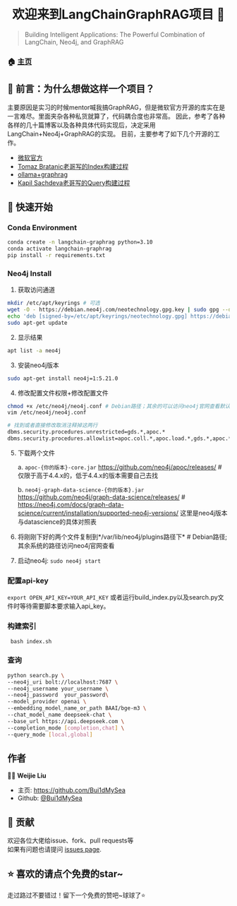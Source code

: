 <h1 align="center">欢迎来到LangChainGraphRAG项目 👋</h1>

> Building Intelligent Applications: The Powerful Combination of LangChain, Neo4j, and GraphRAG

### 🏠 [主页](https://github.com/Bui1dMySea/LangChainGraphRAG)

## 📌 前言：为什么想做这样一个项目？
主要原因是实习的时候mentor喊我搞GraphRAG，但是微软官方开源的库实在是一言难尽。里面夹杂各种私货就算了，代码耦合度也非常高。
因此，参考了各种各样的几十篇博客以及各种具体代码实现后，决定采用LangChain+Neo4j+GraphRAG的实现。
目前，主要参考了如下几个开源的工作。

- [微软官方](https://github.com/microsoft/graphrag)
- [Tomaz Bratanic老哥写的Index构建过程](https://github.com/tomasonjo/blogs/blob/master/llm/ms_graphrag.ipynb)
- [ollama+graphrag](https://github.com/TheAiSingularity/graphrag-local-ollama)
- [Kapil Sachdeva老哥写的Query构建过程](https://github.com/ksachdeva/langchain-graphrag/tree/main)

## 🚀 快速开始

### Conda Environment

```sh
conda create -n langchain-graphrag python=3.10
conda activate langchain-graphrag
pip install -r requirements.txt
```

### Neo4j Install

1. 获取访问通道

```Bash
mkdir /etc/apt/keyrings # 可选
wget -O - https://debian.neo4j.com/neotechnology.gpg.key | sudo gpg --dearmor -o /etc/apt/keyrings/neotechnology.gpg
echo 'deb [signed-by=/etc/apt/keyrings/neotechnology.gpg] https://debian.neo4j.com stable latest' | sudo tee -a /etc/apt/sources.list.d/neo4j.list
sudo apt-get update
```

2. 显示结果

```Bash
apt list -a neo4j
```

3. 安装neo4j版本

```Bash
sudo apt-get install neo4j=1:5.21.0
```

4. 修改配置文件权限+修改配置文件

```Bash
chmod +x /etc/neo4j/neo4j.conf # Debian路径；其余的可以访问neo4j官网查看默认路径
vim /etc/neo4j/neo4j.conf

# 找到或者直接修改取消注释掉这两行
dbms.security.procedures.unrestricted=gds.*,apoc.*
dbms.security.procedures.allowlist=apoc.coll.*,apoc.load.*,gds.*,apoc.*
```

5. 下载两个文件

   a.  `apoc-{你的版本}-core.jar` https://github.com/neo4j/apoc/releases/ # 仅限于高于4.4.x的，低于4.4.x的版本需要自己去找 

   b.  `neo4j-graph-data-science-{你的版本}.jar` https://github.com/neo4j/graph-data-science/releases/ # https://neo4j.com/docs/graph-data-science/current/installation/supported-neo4j-versions/ 这里是neo4j版本与datascience的具体对照表

6. 将刚刚下好的两个文件复制到*/var/lib/neo4j/plugins路径下*  # Debian路径;其余系统的路径访问neo4j官网查看

7. 启动neo4j: `sudo neo4j start`

### 配置api-key

`export OPEN_API_KEY=YOUR_API_KEY` 或者运行build_index.py以及search.py文件时等待需要脚本要求输入api_key。

### 构建索引

` bash index.sh`

### 查询

```bash
python search.py \
--neo4j_uri bolt://localhost:7687 \
--neo4j_username your_username \
--neo4j_password  your_password\
--model_provider openai \
--embedding_model_name_or_path BAAI/bge-m3 \
--chat_model_name deepseek-chat \
--base_url https://api.deepseek.com \
--completion_mode [completion,chat] \
--query_mode [local,global]
```

## 作者

👦🏻 **Weijie Liu**

* 主页: https://github.com/Bui1dMySea
* Github: [@Bui1dMySea](https://github.com/Bui1dMySea)

## 🤝 贡献

欢迎各位大佬给issue、fork、pull requests等<br />如果有问题也请提问 [issues page](https://github.com/Bui1dMySea/LangChainGraphRAG/issues). 

## ⭐️ 喜欢的请点个免费的star~

走过路过不要错过！留下一个免费的赞吧~球球了⭐️